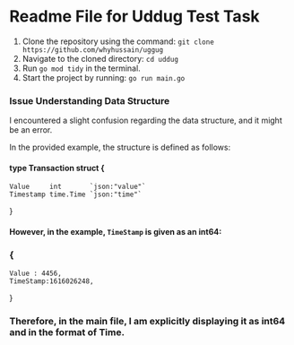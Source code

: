 # Readme File for Uddug Test Task
1. Clone the repository using the command: `git clone https://github.com/whyhussain/uggug`
2. Navigate to the cloned directory: `cd uddug`
3. Run `go mod tidy` in the terminal.
4. Start the project by running: `go run main.go`

### Issue Understanding Data Structure
I encountered a slight confusion regarding the data structure, and it might be an error.

In the provided example, the structure is defined as follows:
#### type Transaction struct {
    Value     int       `json:"value"`
    Timestamp time.Time `json:"time"`
}
#### However, in the example, `TimeStamp` is given as an int64:
### {
    Value : 4456,
    TimeStamp:1616026248,
}

### Therefore, in the main file, I am explicitly displaying it as int64 and in the format of __Time__.
